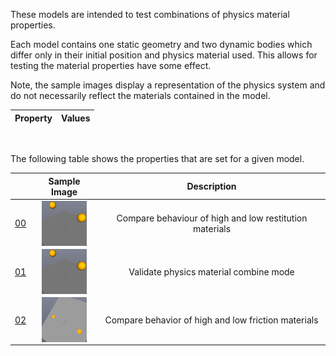 
These models are intended to test combinations of physics material properties.

Each model contains one static geometry and two dynamic bodies which differ only in their initial position and physics material used. This allows for testing the material properties have some effect.

Note, the sample images display a representation of the physics system and do not necessarily reflect the materials contained in the model.
<br>

| Property | **Values** |
| :---: | :---: |


<br>

The following table shows the properties that are set for a given model.

|   | Sample Image | Description |
| :---: | :---: | :---: |
| [00](RigidBodies_Materials_00.gltf) | [<img src="Figures/Thumbnails/RigidBodies_Materials_00.png" align="middle">](Figures/SampleImages/RigidBodies_Materials_00.png) | Compare behaviour of high and low restitution materials |
| [01](RigidBodies_Materials_01.gltf) | [<img src="Figures/Thumbnails/RigidBodies_Materials_01.png" align="middle">](Figures/SampleImages/RigidBodies_Materials_01.png) | Validate physics material combine mode |
| [02](RigidBodies_Materials_02.gltf) | [<img src="Figures/Thumbnails/RigidBodies_Materials_02.png" align="middle">](Figures/SampleImages/RigidBodies_Materials_02.png) | Compare behavior of high and low friction materials |
 
